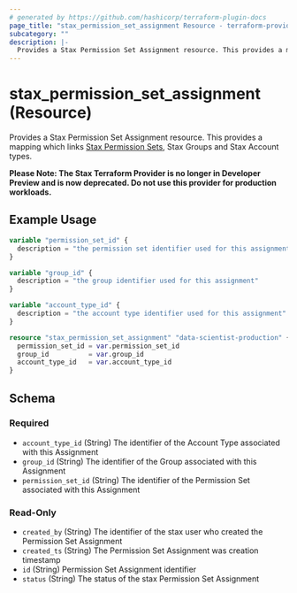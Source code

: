 ```yaml
---
# generated by https://github.com/hashicorp/terraform-plugin-docs
page_title: "stax_permission_set_assignment Resource - terraform-provider-stax"
subcategory: ""
description: |-
  Provides a Stax Permission Set Assignment resource. This provides a mapping which links Stax Permission Sets https://support.stax.io/hc/en-us/articles/4453967433359-Permission-Sets, Stax Groups and Stax Account types.
---
```


# stax_permission_set_assignment (Resource)

Provides a Stax Permission Set Assignment resource. This provides a mapping which links [Stax Permission Sets](https://support.stax.io/hc/en-us/articles/4453967433359-Permission-Sets), Stax Groups and Stax Account types.

**Please Note: The Stax Terraform Provider is no longer in Developer Preview and is now deprecated. Do not use this provider for production workloads.**

## Example Usage

```terraform
variable "permission_set_id" {
  description = "the permission set identifier used for this assignment"
}

variable "group_id" {
  description = "the group identifier used for this assignment"
}

variable "account_type_id" {
  description = "the account type identifier used for this assignment"
}

resource "stax_permission_set_assignment" "data-scientist-production" {
  permission_set_id = var.permission_set_id
  group_id          = var.group_id
  account_type_id   = var.account_type_id
}
```

<!-- schema generated by tfplugindocs -->
## Schema

### Required

- `account_type_id` (String) The identifier of the Account Type associated with this Assignment
- `group_id` (String) The identifier of the Group associated with this Assignment
- `permission_set_id` (String) The identifier of the Permission Set associated with this Assignment

### Read-Only

- `created_by` (String) The identifier of the stax user who created the Permission Set Assignment
- `created_ts` (String) The Permission Set Assignment was creation timestamp
- `id` (String) Permission Set Assignment identifier
- `status` (String) The status of the stax Permission Set Assignment
